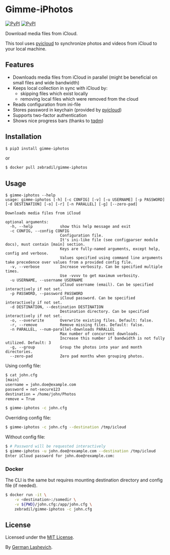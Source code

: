 # Gimme-iPhotos

[![PyPI](https://img.shields.io/pypi/v/gimme-iphotos.svg)](https://pypi.python.org/pypi/gimme-iphotos)
[![PyPI](https://img.shields.io/pypi/l/gimme-iphotos.svg)](https://opensource.org/licenses/MIT)

Download media files from iCloud.

This tool uses [pyicloud] to synchronize photos and videos from iCloud to your
local machine.

## Features

- Downloads media files from iCloud in parallel (might be beneficial on small files and wide bandwidth)
- Keeps local collection in sync with iCloud by:
  - skipping files which exist locally
  - removing local files which were removed from the cloud
- Reads configuration from ini-file
- Stores password in keychain (provided by [pyicloud])
- Supports two-factor authentication
- Shows nice progress bars (thanks to [tqdm])

## Installation

```sh
$ pip3 install gimme-iphotos
```

or

```sh
$ docker pull zebradil/gimme-iphotos
```

## Usage

```
$ gimme-iphotos --help
usage: gimme-iphotos [-h] [-c CONFIG] [-v] [-u USERNAME] [-p PASSWORD] [-d DESTINATION] [-o] [-r] [-n PARALLEL] [-g] [--zero-pad]

Downloads media files from iCloud

optional arguments:
  -h, --help            show this help message and exit
  -c CONFIG, --config CONFIG
                        Configuration file.
                        It's ini-like file (see configparser module docs), must contain [main] section.
                        Keys are fully-named arguments, except help, config and verbose.
                        Values specified using command line arguments take precedence over values from a provided config file.
  -v, --verbose         Increase verbosity. Can be specified multiple times.
                        Use -vvvv to get maximum verbosity.
  -u USERNAME, --username USERNAME
                        iCloud username (email). Can be specified interactively if not set.
  -p PASSWORD, --password PASSWORD
                        iCloud password. Can be specified interactively if not set.
  -d DESTINATION, --destination DESTINATION
                        Destination directory. Can be specified interactively if not set.
  -o, --overwrite       Overwrite existing files. Default: false.
  -r, --remove          Remove missing files. Default: false.
  -n PARALLEL, --num-parallel-downloads PARALLEL
                        Max number of concurrent downloads.
                        Increase this number if bandwidth is not fully utilized. Default: 3
  -g, --group           Group the photos into year and month directories.
  --zero-pad            Zero pad months when grouping photos.
```

Using config file:

```sh
$ cat john.cfg
[main]
username = john.doe@example.com
password = not-secure123
destination = /home/john/Photos
remove = True

$ gimme-iphotos -c john.cfg
```

Overriding config file:

```sh
$ gimme-iphotos -c john.cfg --destination /tmp/icloud
```

Without config file:

```sh
$ # Password will be requested interactively
$ gimme-iphotos -u john.doe@rexample.com --destination /tmp/icloud
Enter iCloud password for john.doe@rexample.com:
```

### Docker

The CLI is the same but requires mounting destination directory and config file (if needed).

```sh
$ docker run -it \
    -v <destination>:/somedir \
    -v ${PWD}/john.cfg:/app/john.cfg \
    zebradil/gimme-iphotos -c john.cfg
```

## License

Licensed under the [MIT License].

By [German Lashevich].

[MIT License]: https://github.com/zebradil/Gimme-iPhotos/blob/master/LICENSE
[pyicloud]: https://github.com/picklepete/pyicloud
[tqdm]: https://github.com/tqdm/tqdm
[German Lashevich]: https://github.com/zebradil
